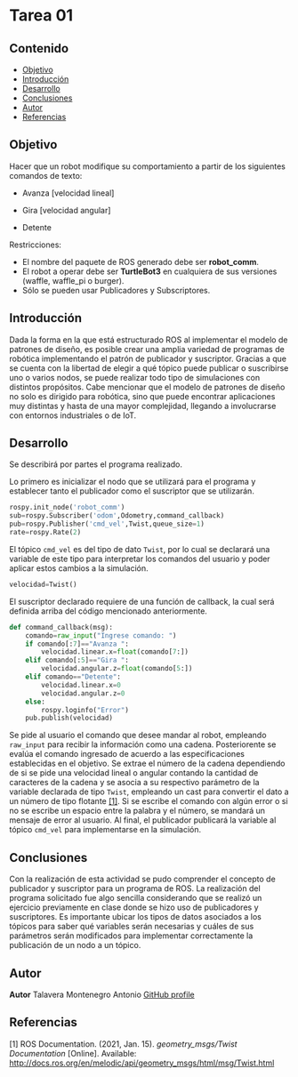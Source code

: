 # Tarea 01

## Contenido

+ [Objetivo](#objetivo)
+ [Introducción](#introducción)
+ [Desarrollo](#desarrollo)
+ [Conclusiones](#conclusiones)
+ [Autor](#autor)
+ [Referencias](#referencias)

## Objetivo

Hacer que un robot modifique su comportamiento a partir de los siguientes comandos de texto:

+ Avanza [velocidad lineal]

+ Gira [velocidad angular]

+ Detente

Restricciones:
+ El nombre del paquete de ROS generado debe ser **robot_comm**.
+ El robot a operar debe ser **TurtleBot3** en cualquiera de sus versiones (waffle, waffle_pi o burger).
+ Sólo se pueden usar Publicadores y Subscriptores.

## Introducción

Dada la forma en la que está estructurado ROS al implementar el modelo de patrones de diseño, es posible crear una amplia variedad de programas de robótica implementando el patrón de publicador y suscriptor. Gracias a que se cuenta con la libertad de elegir a qué tópico puede publicar o suscribirse uno o varios nodos, se puede realizar todo tipo de simulaciones con distintos propósitos. Cabe mencionar que el modelo de patrones de diseño no solo es dirigido para robótica, sino que puede encontrar aplicaciones muy distintas y hasta de una mayor complejidad, llegando a involucrarse con entornos industriales o de IoT.

## Desarrollo

Se describirá por partes el programa realizado.

Lo primero es inicializar el nodo que se utilizará para el programa y establecer tanto el publicador como el suscriptor que se utilizarán.

```python
rospy.init_node('robot_comm')
sub=rospy.Subscriber('odom',Odometry,command_callback)
pub=rospy.Publisher('cmd_vel',Twist,queue_size=1)
rate=rospy.Rate(2)
```

El tópico `cmd_vel` es del tipo de dato `Twist`, por lo cual se declarará una variable de este tipo para interpretar los comandos del usuario y poder aplicar estos cambios a la simulación.

```python
velocidad=Twist()
```

El suscriptor declarado requiere de una función de callback, la cual será definida arriba del código mencionado anteriormente.

```python
def command_callback(msg):
    comando=raw_input("Ingrese comando: ")
    if comando[:7]=="Avanza ":
        velocidad.linear.x=float(comando[7:])
    elif comando[:5]=="Gira ":
        velocidad.angular.z=float(comando[5:])
    elif comando=="Detente":
        velocidad.linear.x=0
        velocidad.angular.z=0
    else:
        rospy.loginfo("Error")
    pub.publish(velocidad)
```

Se pide al usuario el comando que desee mandar al robot, empleando `raw_input` para recibir la información como una cadena. Posteriorente se evalúa el comando ingresado de acuerdo a las especificaciones establecidas en el objetivo. Se extrae el número de la cadena dependiendo de si se pide una velocidad lineal o angular contando la cantidad de caracteres de la cadena y se asocia a su respectivo parámetro de la variable declarada de tipo `Twist`, empleando un cast para convertir el dato a un número de tipo flotante [[1]](#1). Si se escribe el comando con algún error o si no se escribe un espacio entre la palabra y el número, se mandará un mensaje de error al usuario. Al final, el publicador publicará la variable al tópico `cmd_vel` para implementarse en la simulación.

## Conclusiones

Con la realización de esta actividad se pudo comprender el concepto de publicador y suscriptor para un programa de ROS. La realización del programa solicitado fue algo sencilla considerando que se realizó un ejercicio previamente en clase donde se hizo uso de publicadores y suscriptores. Es importante ubicar los tipos de datos asociados a los tópicos para saber qué variables serán necesarias y cuáles de sus parámetros serán modificados para implementar correctamente la publicación de un nodo a un tópico.

## Autor

**Autor** Talavera Montenegro Antonio [GitHub profile](https://github.com/atalaveram)

## Referencias

<a id="1">[1]</a> ROS Documentation. (2021, Jan. 15). *geometry_msgs/Twist Documentation* [Online]. Available: http://docs.ros.org/en/melodic/api/geometry_msgs/html/msg/Twist.html
